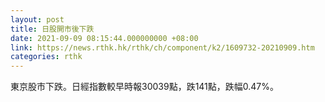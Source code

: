 ```yaml
---
layout: post
title: 日股開市後下跌
date: 2021-09-09 08:15:44.000000000 +08:00
link: https://news.rthk.hk/rthk/ch/component/k2/1609732-20210909.htm
categories: rthk
---
```


東京股市下跌。日經指數較早時報30039點，跌141點，跌幅0.47%。

